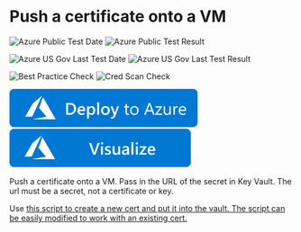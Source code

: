 # Push a certificate onto a VM

![Azure Public Test Date](https://azurequickstartsservice.blob.core.windows.net/badges/201-vm-push-certificate-windows/PublicLastTestDate.svg)
![Azure Public Test Result](https://azurequickstartsservice.blob.core.windows.net/badges/201-vm-push-certificate-windows/PublicDeployment.svg)

![Azure US Gov Last Test Date](https://azurequickstartsservice.blob.core.windows.net/badges/201-vm-push-certificate-windows/FairfaxLastTestDate.svg)
![Azure US Gov Last Test Result](https://azurequickstartsservice.blob.core.windows.net/badges/201-vm-push-certificate-windows/FairfaxDeployment.svg)

![Best Practice Check](https://azurequickstartsservice.blob.core.windows.net/badges/201-vm-push-certificate-windows/BestPracticeResult.svg)
![Cred Scan Check](https://azurequickstartsservice.blob.core.windows.net/badges/201-vm-push-certificate-windows/CredScanResult.svg)

[![Deploy To Azure](https://raw.githubusercontent.com/Azure/azure-quickstart-templates/master/1-CONTRIBUTION-GUIDE/images/deploytoazure.svg?sanitize=true)]("https://portal.azure.com/#create/Microsoft.Template/uri/https%3A%2F%2Fraw.githubusercontent.com%2FAzure%2Fazure-quickstart-templates%2Fmaster%2F201-vm-push-certificate-windows%2Fazuredeploy.json")  [![Visualize](https://raw.githubusercontent.com/Azure/azure-quickstart-templates/master/1-CONTRIBUTION-GUIDE/images/visualizebutton.svg?sanitize=true)]("http://armviz.io/#/?load=https%3A%2F%2Fraw.githubusercontent.com%2FAzure%2Fazure-quickstart-templates%2Fmaster%2F201-vm-push-certificate-windows%2Fazuredeploy.json")

Push a certificate onto a VM. Pass in the URL of the secret in Key Vault.  The url must be a secret, not a certificate or key.

Use <a href="https://gist.github.com/bmoore-msft/425b79b7b7e226264554ec534b956a48">this script to create a new cert and put it into the vault.  The script can be easily modified to work with an existing cert.





